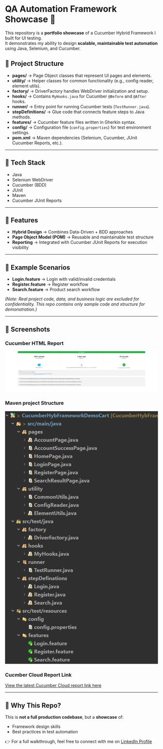 # QA Automation Framework Showcase 🚀

This repository is a **portfolio showcase** of a Cucumber Hybrid Framework I built for UI testing.  
It demonstrates my ability to design **scalable, maintainable test automation** using Java, Selenium, and Cucumber.



## 📂 Project Structure

- **pages/** → Page Object classes that represent UI pages and elements.  
- **utility/** → Helper classes for common functionality (e.g., config reader, element utils).  
- **factory/** → DriverFactory handles WebDriver initialization and setup.  
- **hooks/** → Contains `MyHooks.java` for Cucumber `@Before` and `@After` hooks.  
- **runner/** → Entry point for running Cucumber tests (`TestRunner.java`).  
- **stepDefinitions/** → Glue code that connects feature steps to Java methods.  
- **features/** → Cucumber feature files written in Gherkin syntax.  
- **config/** → Configuration file (`config.properties`) for test environment settings.  
- **pom.xml** → Maven dependencies (Selenium, Cucumber, JUnit Cucumber Reports, etc.).  



---

## 🔹 Tech Stack
- Java  
- Selenium WebDriver  
- Cucumber (BDD)  
- JUnit 
- Maven    
- Cucumber JUnit Reports  

---

## 🔹 Features
- **Hybrid Design** → Combines Data-Driven + BDD approaches  
- **Page Object Model (POM)** → Reusable and maintainable test structure  
- **Reporting** → Integrated with Cucumber JUnit Reports for execution visibility  
 

---

## 🔹 Example Scenarios
- **Login.feature** → Login with valid/invalid credentials  
- **Register.feature** → Register workflow  
- **Search.feature** → Product search workflow  

*(Note: Real project code, data, and business logic are excluded for confidentiality. This repo contains only sample code and structure for demonstration.)*

---

## 🔹 Screenshots
### Cucumber HTML Report
![Cucumber Report](./screenshots/cucumber_report.png)

### Maven project Structure
![Folder Structure Screenshot](./screenshots/Project-structure.png)

### Cucmber Cloud Report Link
[View the latest Cucumber Cloud report link here](./Reports/latest-report-link.md)

---

## 🔹 Why This Repo?
This is **not a full production codebase**, but a **showcase** of:
- Framework design skills  
- Best practices in test automation  


👉 For a full walkthrough, feel free to connect with me on [LinkedIn Profile](https://www.linkedin.com/in/indrajit-poddar-68a0b1372)
